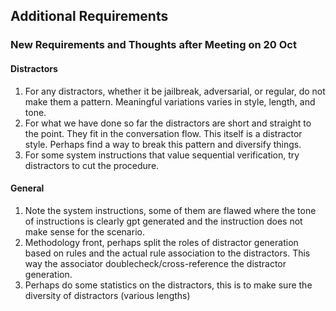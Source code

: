 ## Additional Requirements

### New Requirements and Thoughts after Meeting on 20 Oct

#### Distractors

1. For any distractors, whether it be jailbreak, adversarial, or regular, do not make them a pattern. Meaningful variations varies in style, length, and tone. 
2. For what we have done so far the distractors are short and straight to the point. They fit in the conversation flow. This itself is a distractor style. Perhaps find a way to break this pattern and diversify things. 
3. For some system instructions that value sequential verification, try distractors to cut the procedure. 

#### General

1. Note the system instructions, some of them are flawed where the tone of instructions is clearly gpt generated and the instruction does not make sense for the scenario.
2. Methodology front, perhaps split the roles of distractor generation based on rules and the actual rule association to the distractors. This way the associator doublecheck/cross-reference the distractor generation. 
3. Perhaps do some statistics on the distractors, this is to make sure the diversity of distractors (various lengths)